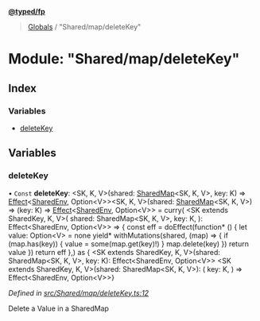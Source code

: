 **[@typed/fp](../README.md)**

> [Globals](../globals.md) / "Shared/map/deleteKey"

# Module: "Shared/map/deleteKey"

## Index

### Variables

* [deleteKey](_shared_map_deletekey_.md#deletekey)

## Variables

### deleteKey

• `Const` **deleteKey**: \<SK, K, V>(shared: [SharedMap](../interfaces/_shared_map_sharedmap_.sharedmap.md)\<SK, K, V>, key: K) => [Effect](_effect_effect_.effect.md)\<[SharedEnv](../interfaces/_shared_core_services_sharedenv_.sharedenv.md), Option\<V>>\<SK, K, V>(shared: [SharedMap](../interfaces/_shared_map_sharedmap_.sharedmap.md)\<SK, K, V>) => (key: K) => [Effect](_effect_effect_.effect.md)\<[SharedEnv](../interfaces/_shared_core_services_sharedenv_.sharedenv.md), Option\<V>> = curry( \<SK extends SharedKey, K, V>( shared: SharedMap\<SK, K, V>, key: K, ): Effect\<SharedEnv, Option\<V>> => { const eff = doEffect(function* () { let value: Option\<V> = none yield* withMutations(shared, (map) => { if (map.has(key)) { value = some(map.get(key)!) } map.delete(key) }) return value }) return eff },) as { \<SK extends SharedKey, K, V>(shared: SharedMap\<SK, K, V>, key: K): Effect\<SharedEnv, Option\<V>> \<SK extends SharedKey, K, V>(shared: SharedMap\<SK, K, V>): ( key: K, ) => Effect\<SharedEnv, Option\<V>>}

*Defined in [src/Shared/map/deleteKey.ts:12](https://github.com/TylorS/typed-fp/blob/559f273/src/Shared/map/deleteKey.ts#L12)*

Delete a Value in a SharedMap
